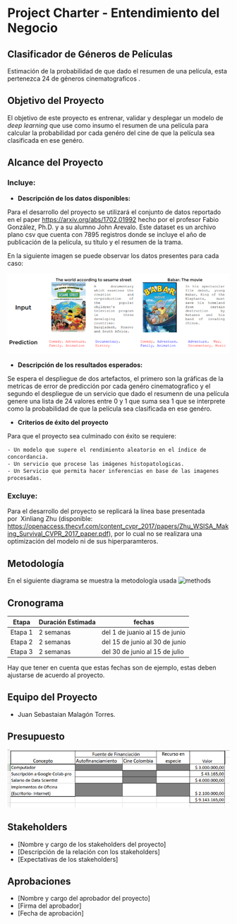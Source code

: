 # Project Charter - Entendimiento del Negocio

## Clasificador de Géneros de Películas

Estimación de  la probabilidad de que dado el resumen de una película, esta pertenezca 24 de géneros cinematograficos .

## Objetivo del Proyecto

El objetivo de este proyecto es entrenar, validar y desplegar un modelo de *deep learning* que use como insumo el resumen de una película para calcular la probabilidad por cada genéro del cine de que la película sea clasificada en ese genéro.
## Alcance del Proyecto

### Incluye:

- **Descripción de los datos disponibles:**

Para el desarrollo del proyecto se utilizará el conjunto de datos reportado en el paper https://arxiv.org/abs/1702.01992 hecho por el profesor Fabio González, Ph.D. y a su alumno John Arevalo. Este dataset es un archivo plano csv que cuenta con 7895 registros donde se incluye el año de publicación de la película, su título y el resumen de la trama.

En la siguiente imagen se puede observar los datos presentes para cada caso:

![peliculas1](images/peliculas1.png)

- **Descripción de los resultados esperados:**

Se espera el despliegue de dos artefactos, el primero  son la gráficas de la metricas de error de predicción por cada genéro cinematografico y el segundo el despliegue de un servicio que dado el resumenn de una película genere una lista de 24 valores entre 0 y 1 que suma sea 1 que se interprete como la probabilidad de que la película sea clasificada en ese genéro.

- **Criterios de éxito del proyecto**

Para que el proyecto sea culminado con éxito se requiere:

    - Un modelo que supere el rendimiento aleatorio en el índice de concordancia.
    - Un servicio que procese las imágenes histopatologicas.
    - Un Servicio que permita hacer inferencias en base de las imagenes procesadas.

### Excluye:

Para el desarrollo del proyecto se replicará la línea base presentada por  Xinliang Zhu (disponible: https://openaccess.thecvf.com/content_cvpr_2017/papers/Zhu_WSISA_Making_Survival_CVPR_2017_paper.pdf), por lo cual no se realizara una optimización del modelo ni de sus hiperparamteros.

## Metodología

En el siguiente diagrama se muestra la metodología usada
![methods](images/metodo.png)

## Cronograma

| Etapa | Duración Estimada | fechas |
|------|---------|-------|
| Etapa 1 | 2 semanas | del 1 de juanio al 15 de junio |
| Etapa 2 | 2 semanas | del 15 de junio al 30 de junio |
| Etapa 3 | 2 semanas | del 30 de junio al 15 de julio |


Hay que tener en cuenta que estas fechas son de ejemplo, estas deben ajustarse de acuerdo al proyecto.

## Equipo del Proyecto

- Juan Sebastaian Malagón Torres.

## Presupuesto

![presupuesto](images/presupuesto.png)

## Stakeholders

- [Nombre y cargo de los stakeholders del proyecto]
- [Descripción de la relación con los stakeholders]
- [Expectativas de los stakeholders]

## Aprobaciones

- [Nombre y cargo del aprobador del proyecto]
- [Firma del aprobador]
- [Fecha de aprobación]
